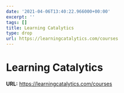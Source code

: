 ```yaml
---
date: '2021-04-06T13:40:22.966000+00:00'
excerpt: ''
tags: []
title: Learning Catalytics
type: drop
url: https://learningcatalytics.com/courses
---
```


# Learning Catalytics

**URL:** https://learningcatalytics.com/courses
